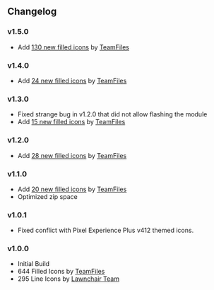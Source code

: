## Changelog

### v1.5.0
- Add [130 new filled icons](https://telegra.ph/Reserved-06-27 "New icons for version 1.5.0") by [TeamFiles](https://t.me/modulesrepo "Modules Repository | Team Files™")
### v1.4.0
- Add [24 new filled icons](https://telegra.ph/Reserved-06-01 "New icons for version 1.4.0") by [TeamFiles](https://t.me/modulesrepo "Modules Repository | Team Files™")
### v1.3.0
- Fixed strange bug in v1.2.0 that did not allow flashing the module
- Add [15 new filled icons](https://telegra.ph/New-icons-for-version-130-05-11 "New icons for version 1.3.0") by [TeamFiles](https://t.me/modulesrepo "Modules Repository | Team Files™")

### v1.2.0
- Add [28 new filled icons](https://telegra.ph/Reserved-05-09 "New icons for version 1.2.0") by [TeamFiles](https://t.me/modulesrepo "Modules Repository | Team Files™")

### v1.1.0
- Add [20 new filled icons](https://telegra.ph/Reserved-04-14 "New icons for version 1.1.0") by [TeamFiles](https://t.me/modulesrepo "Modules Repository | Team Files™")
- Optimized zip space

### v1.0.1
- Fixed conflict with Pixel Experience Plus v412 themed icons.

### v1.0.0
- Initial Build
- 644 Filled Icons by [TeamFiles](https://t.me/modulesrepo "Modules Repository | Team Files™")
- 295 Line Icons by [Lawnchair Team](https://github.com/LawnchairLauncher/lawnicons "Lawnchair News")